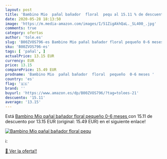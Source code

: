 ```yaml
---
layout: post
title: 'Bambino Mio  pañal bañador  floral  pequ al 15.11 % de descuento'
date: 2020-05-28 18:13:50
image: 'https://m.media-amazon.com/images/I/51ZigAkhQaL._SL400_.jpg'
comments: true
category: ofertas
author: 'tole.es'
slug: 'B00ZVOS796-es Bambino Mio pañal bañador floral pequeño 0-6 meses'
sku: 'B00ZVOS796-es'
tags: [ 'pañal', ]
actualPrice: 13.15 EUR
currency: EUR
price: 13.15
comparePrice: 15.49 EUR
prodname: 'Bambino Mio  pañal bañador  floral  pequeño  0-6 meses '
country: 'es'
flag: '🇪🇸'
brand: ''
buyurl: 'https://www.amazon.es/dp/B00ZVOS796/?tag=tolees-21'
descuento: '15.11'
average: '13.15'
---
```


Está [Bambino Mio  pañal bañador  floral  pequeño  0-6 meses ](https://www.amazon.es/dp/B00ZVOS796/?tag=tolees-21) con 15.11 de descuento por 13.15 EUR (original: 15.49 EUR) en el siguiente enlace!

[![Bambino Mio  pañal bañador  floral  pequ](https://m.media-amazon.com/images/I/51ZigAkhQaL._SL400_.jpg)](https://www.amazon.es/dp/B00ZVOS796/?tag=tolees-21)

ℹ️:


[🛒 Ver la oferta!!](https://www.amazon.es/dp/B00ZVOS796/?tag=tolees-21)
